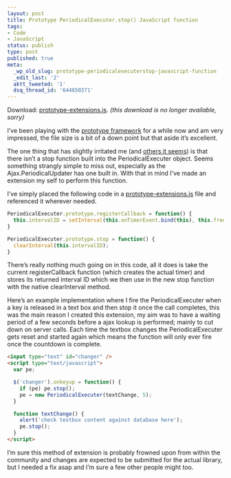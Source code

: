 ```yaml
---
layout: post
title: Prototype PeriodicalExecuter.stop() JavaScript function
tags:
- Code
- JavaScript
status: publish
type: post
published: true
meta:
  _wp_old_slug: prototype-periodicalexecuterstop-javascript-function
  _edit_last: '2'
  aktt_tweeted: '1'
  dsq_thread_id: '644650371'
---
```

Download: <a href="#" title="Prototype extensions javascript file">prototype-extensions.js</a>. *(this download is no longer available, sorry)*

I’ve been playing with the <a href="http://prototype.conio.net/">prototype framework</a> for a while now and am very impressed, the file size is a bit of a down point but that aside it’s excellent.

The one thing that has slightly irritated me (and <a href="http://roberthanson.blogspot.com/2005/11/prototypejs-periodicalexecuter.html" title=" Robert Hanson's Blog">others it seems</a>) is that there isn’t a stop function built into the PeriodicalExecuter object. Seems something strangly simple to miss out, especially as the Ajax.PeriodicalUpdater has one built in. With that in mind I’ve made an extension my self to perform this function.

I’ve simply placed the following code in a <a href="http://www.jagregory.com/downloads/prototype-extensions.js" title="Prototype extensions javascript file">prototype-extensions.js</a> file and referenced it wherever needed.

``` js
PeriodicalExecuter.prototype.registerCallback = function() {
  this.intervalID = setInterval(this.onTimerEvent.bind(this), this.frequency * 1000);
}

PeriodicalExecuter.prototype.stop = function() {
  clearInterval(this.intervalID);
}
```

There’s really nothing much going on in this code, all it does is take the current registerCallback function (which creates the actual timer) and stores its returned interval ID which we then use in the new stop function with the native clearInterval method.

Here’s an example implementation where I fire the PeriodicalExecuter when a key is released in a text box and then stop it once the call completes, this was the main reason I created this extension, my aim was to have a waiting period of a few seconds before a ajax lookup is performed; mainly to cut down on server calls. Each time the textbox changes the PeriodicalExecuter gets reset and started again which means the function will only ever fire once the countdown is complete.

``` html
<input type="text" id="changer" />
<script type="text/javascript">
  var pe;

  $('changer').onkeyup = function() {
    if (pe) pe.stop();
    pe = new PeriodicalExecuter(textChange, 5);
  }

  function textChange() {
    alert('check textbox content against database here');
    pe.stop();
  }
</script>
```

I’m sure this method of extension is probably frowned upon from within the community and changes are expected to be submitted for the actual library, but I needed a fix asap and I’m sure a few other people might too.

